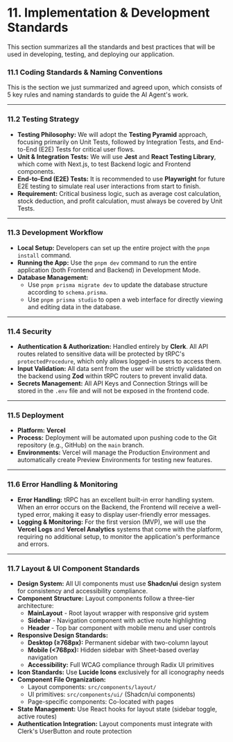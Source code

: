 # 11\. Implementation & Development Standards

This section summarizes all the standards and best practices that will be used in developing, testing, and deploying our application.

### 11.1 Coding Standards & Naming Conventions

This is the section we just summarized and agreed upon, which consists of 5 key rules and naming standards to guide the AI Agent's work.

-----

### 11.2 Testing Strategy

  * **Testing Philosophy:** We will adopt the **Testing Pyramid** approach, focusing primarily on Unit Tests, followed by Integration Tests, and End-to-End (E2E) Tests for critical user flows.
  * **Unit & Integration Tests:** We will use **Jest** and **React Testing Library**, which come with Next.js, to test Backend logic and Frontend components.
  * **End-to-End (E2E) Tests:** It is recommended to use **Playwright** for future E2E testing to simulate real user interactions from start to finish.
  * **Requirement:** Critical business logic, such as average cost calculation, stock deduction, and profit calculation, must always be covered by Unit Tests.

-----

### 11.3 Development Workflow

  * **Local Setup:** Developers can set up the entire project with the `pnpm install` command.
  * **Running the App:** Use the `pnpm dev` command to run the entire application (both Frontend and Backend) in Development Mode.
  * **Database Management:**
      * Use `pnpm prisma migrate dev` to update the database structure according to `schema.prisma`.
      * Use `pnpm prisma studio` to open a web interface for directly viewing and editing data in the database.

-----

### 11.4 Security

  * **Authentication & Authorization:** Handled entirely by **Clerk**. All API routes related to sensitive data will be protected by tRPC's `protectedProcedure`, which only allows logged-in users to access them.
  * **Input Validation:** All data sent from the user will be strictly validated on the backend using **Zod** within tRPC routers to prevent invalid data.
  * **Secrets Management:** All API Keys and Connection Strings will be stored in the `.env` file and will not be exposed in the frontend code.

-----

### 11.5 Deployment

  * **Platform:** **Vercel**
  * **Process:** Deployment will be automated upon pushing code to the Git repository (e.g., GitHub) on the `main` branch.
  * **Environments:** Vercel will manage the Production Environment and automatically create Preview Environments for testing new features.

-----

### 11.6 Error Handling & Monitoring

  * **Error Handling:** tRPC has an excellent built-in error handling system. When an error occurs on the Backend, the Frontend will receive a well-typed error, making it easy to display user-friendly error messages.
  * **Logging & Monitoring:** For the first version (MVP), we will use the **Vercel Logs** and **Vercel Analytics** systems that come with the platform, requiring no additional setup, to monitor the application's performance and errors.

-----

### 11.7 Layout & UI Component Standards

  * **Design System:** All UI components must use **Shadcn/ui** design system for consistency and accessibility compliance.
  * **Component Structure:** Layout components follow a three-tier architecture:
    * **MainLayout** - Root layout wrapper with responsive grid system
    * **Sidebar** - Navigation component with active route highlighting  
    * **Header** - Top bar component with mobile menu and user controls
  * **Responsive Design Standards:**
    * **Desktop (≥768px):** Permanent sidebar with two-column layout
    * **Mobile (<768px):** Hidden sidebar with Sheet-based overlay navigation
    * **Accessibility:** Full WCAG compliance through Radix UI primitives
  * **Icon Standards:** Use **Lucide Icons** exclusively for all iconography needs
  * **Component File Organization:**
    * Layout components: `src/components/layout/`
    * UI primitives: `src/components/ui/` (Shadcn/ui components)
    * Page-specific components: Co-located with pages
  * **State Management:** Use React hooks for layout state (sidebar toggle, active routes)
  * **Authentication Integration:** Layout components must integrate with Clerk's UserButton and route protection